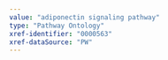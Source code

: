 ```yaml
---
value: "adiponectin signaling pathway"
type: "Pathway Ontology"
xref-identifier: "0000563"
xref-dataSource: "PW"
---
```


